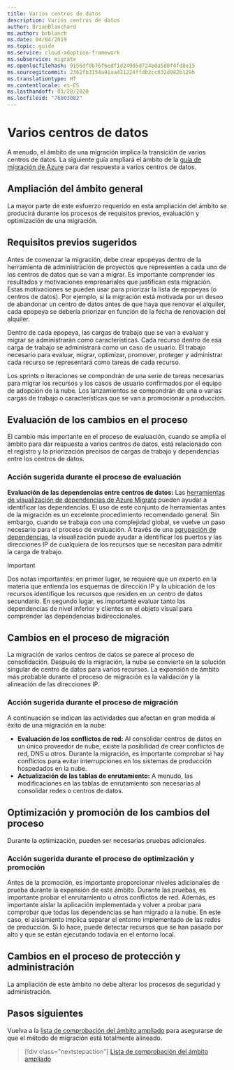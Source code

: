 ```yaml
---
title: Varios centros de datos
description: Varios centros de datos
author: BrianBlanchard
ms.author: brblanch
ms.date: 04/04/2019
ms.topic: guide
ms.service: cloud-adoption-framework
ms.subservice: migrate
ms.openlocfilehash: 9156df0b76f6edf1d249d5d724e0a5d0f4fd8e15
ms.sourcegitcommit: 2362fb3154a91aa421224ffdb2cc632d982b129b
ms.translationtype: HT
ms.contentlocale: es-ES
ms.lasthandoff: 01/28/2020
ms.locfileid: "76803082"
---
```

# <a name="multiple-datacenters"></a>Varios centros de datos

A menudo, el ámbito de una migración implica la transición de varios centros de datos. La siguiente guía ampliará el ámbito de la [guía de migración de Azure](../azure-migration-guide/index.md) para dar respuesta a varios centros de datos.

## <a name="general-scope-expansion"></a>Ampliación del ámbito general

La mayor parte de este esfuerzo requerido en esta ampliación del ámbito se producirá durante los procesos de requisitos previos, evaluación y optimización de una migración.

## <a name="suggested-prerequisites"></a>Requisitos previos sugeridos

Antes de comenzar la migración, debe crear epopeyas dentro de la herramienta de administración de proyectos que representen a cada uno de los centros de datos que se van a migrar. Es importante comprender los resultados y motivaciones empresariales que justifican esta migración. Estas motivaciones se pueden usar para priorizar la lista de epopeyas (o centros de datos). Por ejemplo, si la migración está motivada por un deseo de abandonar un centro de datos antes de que haya que renovar el alquiler, cada epopeya se debería priorizar en función de la fecha de renovación del alquiler.

Dentro de cada epopeya, las cargas de trabajo que se van a evaluar y migrar se administrarán como características. Cada recurso dentro de esa carga de trabajo se administrará como un caso de usuario. El trabajo necesario para evaluar, migrar, optimizar, promover, proteger y administrar cada recurso se representará como tareas de cada recurso.

Los sprints o iteraciones se compondrán de una serie de tareas necesarias para migrar los recursos y los casos de usuario confirmados por el equipo de adopción de la nube. Los lanzamientos se compondrán de una o varias cargas de trabajo o características que se van a promocionar a producción.

## <a name="assess-process-changes"></a>Evaluación de los cambios en el proceso

El cambio más importante en el proceso de evaluación, cuando se amplía el ámbito para dar respuesta a varios centros de datos, está relacionado con el registro y la priorización precisos de cargas de trabajo y dependencias entre los centros de datos.

### <a name="suggested-action-during-the-assess-process"></a>Acción sugerida durante el proceso de evaluación

**Evaluación de las dependencias entre centros de datos:** Las [herramientas de visualización de dependencias de Azure Migrate](https://docs.microsoft.com/azure/migrate/concepts-dependency-visualization) pueden ayudar a identificar las dependencias. El uso de este conjunto de herramientas antes de la migración es un excelente procedimiento recomendado general. Sin embargo, cuando se trabaja con una complejidad global, se vuelve un paso necesario para el proceso de evaluación. A través de una [agrupación de dependencias](https://docs.microsoft.com/azure/migrate/how-to-create-group-machine-dependencies), la visualización puede ayudar a identificar los puertos y las direcciones IP de cualquiera de los recursos que se necesitan para admitir la carga de trabajo.

> [!IMPORTANT]
> Dos notas importantes: en primer lugar, se requiere que un experto en la materia que entienda los esquemas de dirección IP y la ubicación de los recursos identifique los recursos que residen en un centro de datos secundario. En segundo lugar, es importante evaluar tanto las dependencias de nivel inferior y clientes en el objeto visual para comprender las dependencias bidireccionales.

## <a name="migrate-process-changes"></a>Cambios en el proceso de migración

La migración de varios centros de datos se parece al proceso de consolidación. Después de la migración, la nube se convierte en la solución singular de centro de datos para varios recursos. La expansión de ámbito más probable durante el proceso de migración es la validación y la alineación de las direcciones IP.

### <a name="suggested-action-during-the-migrate-process"></a>Acción sugerida durante el proceso de migración

A continuación se indican las actividades que afectan en gran medida al éxito de una migración en la nube:

- **Evaluación de los conflictos de red:** Al consolidar centros de datos en un único proveedor de nube, existe la posibilidad de crear conflictos de red, DNS u otros. Durante la migración, es importante comprobar si hay conflictos para evitar interrupciones en los sistemas de producción hospedados en la nube.
- **Actualización de las tablas de enrutamiento:** A menudo, las modificaciones en las tablas de enrutamiento son necesarias al consolidar redes o centros de datos.

## <a name="optimize-and-promote-process-changes"></a>Optimización y promoción de los cambios del proceso

Durante la optimización, pueden ser necesarias pruebas adicionales.

### <a name="suggested-action-during-the-optimize-and-promote-process"></a>Acción sugerida durante el proceso de optimización y promoción

Antes de la promoción, es importante proporcionar niveles adicionales de prueba durante la expansión de este ámbito. Durante las pruebas, es importante probar el enrutamiento u otros conflictos de red. Además, es importante aislar la aplicación implementada y volver a probar para comprobar que todas las dependencias se han migrado a la nube. En este caso, el aislamiento implica separar el entorno implementado de las redes de producción. Si lo hace, puede detectar recursos que se han pasado por alto y que se están ejecutando todavía en el entorno local.

## <a name="secure-and-manage-process-changes"></a>Cambios en el proceso de protección y administración

La ampliación de este ámbito no debe alterar los procesos de seguridad y administración.

## <a name="next-steps"></a>Pasos siguientes

Vuelva a la [lista de comprobación del ámbito ampliado](./index.md) para asegurarse de que el método de migración está totalmente alineado.

> [!div class="nextstepaction"]
> [Lista de comprobación del ámbito ampliado](./index.md)
